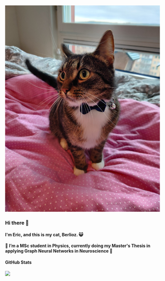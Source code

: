 [![Header](./berlioz.jpg "Berlioz")](https://github.com/elindgren/elindgren/)


### Hi there 👋

#### I'm Eric, and this is my cat, Berlioz. &#128570;

#### 🔭 I’m a MSc student in Physics, currently doing my Master's Thesis in applying Graph Neural Networks in Neuroscience &#129504;

#### GitHub Stats

<img align="center" src="https://github-readme-stats.vercel.app/api/top-langs/?username=elindgren&theme=gruvbox" />

<!--
**elindgren/elindgren** is a ✨ _special_ ✨ repository because its `README.md` (this file) appears on your GitHub profile.
<img src="./berlioz.jpg" width="30px">
Here are some ideas to get you started:

- 🔭 I’m currently working on ...
- 🌱 I’m currently learning ...
- 👯 I’m looking to collaborate on ...
- 🤔 I’m looking for help with ...
- 💬 Ask me about ...
- 📫 How to reach me: ...
- 😄 Pronouns: ...
- ⚡ Fun fact: ...
-->
